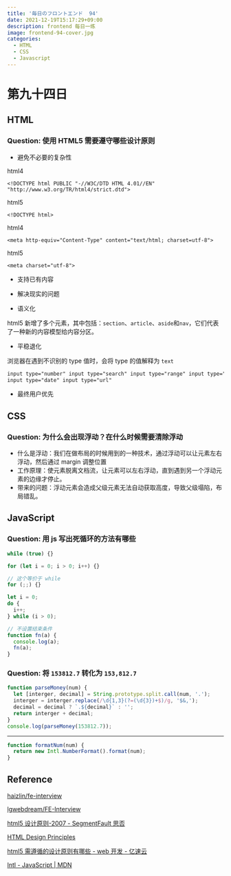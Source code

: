 ```yaml
---
title: '毎日のフロントエンド  94'
date: 2021-12-19T15:17:29+09:00
description: frontend 每日一练
image: frontend-94-cover.jpg
categories:
  - HTML
  - CSS
  - Javascript
---
```


# 第九十四日

## HTML

### **Question:** 使用 HTML5 需要遵守哪些设计原则

- 避免不必要的复杂性

html4

`<!DOCTYPE html PUBLIC "-//W3C/DTD HTML 4.01//EN" "http://www.w3.org/TR/html4/strict.dtd">`

html5

`<!DOCTYPE html>`

html4

`<meta http-equiv="Content-Type" content="text/html; charset=utf-8">`

html5

`<meta charset="utf-8">`

- 支持已有内容

- 解决现实的问题
- 语义化

html5 新增了多个元素，其中包括：`section`、`article`、`aside`和`nav`，它们代表了一种新的内容模型给内容分区。

- 平稳退化

浏览器在遇到不识别的 type 值时，会将 type 的值解释为 `text`

```html
input type="number" input type="search" input type="range" input type="email"
input type="date" input type="url"
```

- 最终用户优先

## CSS

### **Question:** 为什么会出现浮动？在什么时候需要清除浮动

- 什么是浮动：我们在做布局的时候用到的一种技术，通过浮动可以让元素左右浮动，然后通过 margin 调整位置
- 工作原理：使元素脱离文档流，让元素可以左右浮动，直到遇到另一个浮动元素的边缘才停止。
- 带来的问题：浮动元素会造成父级元素无法自动获取高度，导致父级塌陷，布局错乱。

## JavaScript

### **Question:** 用 js 写出死循环的方法有哪些

```js
while (true) {}

for (let i = 0; i > 0; i++) {}

// 这个等价于 while
for (;;) {}

let i = 0;
do {
  i++;
} while (i > 0);

// 不设置结束条件
function fn(a) {
  console.log(a);
  fn(a);
}
```

### **Question:** 将 `153812.7` 转化为 `153,812.7`

```js
function parseMoney(num) {
  let [interger, decimal] = String.prototype.split.call(num, '.');
  interger = interger.replace(/\d{1,3}(?=(\d{3})+$)/g, '$&,');
  decimal = decimal ? `.${decimal}` : '';
  return interger + decimal;
}
console.log(parseMoney(153812.7));
```

---

```js
function formatNum(num) {
  return new Intl.NumberFormat().format(num);
}
```

## Reference

[haizlin/fe-interview](https://github.com/haizlin/fe-interview)

[lgwebdream/FE-Interview ](https://github.com/lgwebdream/FE-Interview)

[html5 设计原则-2007 - SegmentFault 思否](https://segmentfault.com/a/1190000019652601)

[HTML Design Principles](https://www.w3.org/TR/html-design-principles/)

[html5 需遵循的设计原则有哪些 - web 开发 - 亿速云](https://www.yisu.com/zixun/408759.html)

[Intl - JavaScript | MDN](https://developer.mozilla.org/zh-CN/docs/Web/JavaScript/Reference/Global_Objects/Intl)
